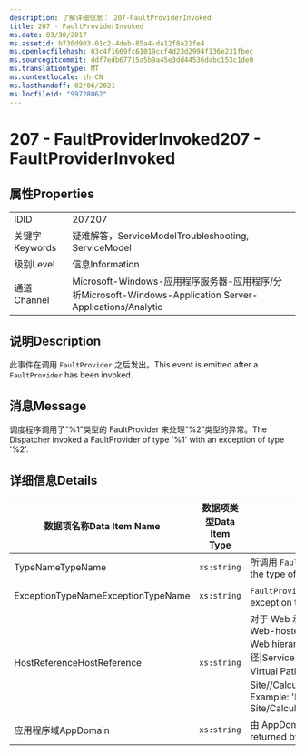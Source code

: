 ```yaml
---
description: 了解详细信息： 207-FaultProviderInvoked
title: 207 - FaultProviderInvoked
ms.date: 03/30/2017
ms.assetid: b730d903-01c2-4deb-85a4-da12f8a21fe4
ms.openlocfilehash: 03c4f1669fc61019ccf4d23d2994f136e231fbec
ms.sourcegitcommit: ddf7edb67715a5b9a45e3dd44536dabc153c1de0
ms.translationtype: MT
ms.contentlocale: zh-CN
ms.lasthandoff: 02/06/2021
ms.locfileid: "99728062"
---
```

# <a name="207---faultproviderinvoked"></a><span data-ttu-id="9211d-103">207 - FaultProviderInvoked</span><span class="sxs-lookup"><span data-stu-id="9211d-103">207 - FaultProviderInvoked</span></span>

## <a name="properties"></a><span data-ttu-id="9211d-104">属性</span><span class="sxs-lookup"><span data-stu-id="9211d-104">Properties</span></span>  
  
|||  
|-|-|  
|<span data-ttu-id="9211d-105">ID</span><span class="sxs-lookup"><span data-stu-id="9211d-105">ID</span></span>|<span data-ttu-id="9211d-106">207</span><span class="sxs-lookup"><span data-stu-id="9211d-106">207</span></span>|  
|<span data-ttu-id="9211d-107">关键字</span><span class="sxs-lookup"><span data-stu-id="9211d-107">Keywords</span></span>|<span data-ttu-id="9211d-108">疑难解答，ServiceModel</span><span class="sxs-lookup"><span data-stu-id="9211d-108">Troubleshooting, ServiceModel</span></span>|  
|<span data-ttu-id="9211d-109">级别</span><span class="sxs-lookup"><span data-stu-id="9211d-109">Level</span></span>|<span data-ttu-id="9211d-110">信息</span><span class="sxs-lookup"><span data-stu-id="9211d-110">Information</span></span>|  
|<span data-ttu-id="9211d-111">通道</span><span class="sxs-lookup"><span data-stu-id="9211d-111">Channel</span></span>|<span data-ttu-id="9211d-112">Microsoft-Windows-应用程序服务器-应用程序/分析</span><span class="sxs-lookup"><span data-stu-id="9211d-112">Microsoft-Windows-Application Server-Applications/Analytic</span></span>|  
  
## <a name="description"></a><span data-ttu-id="9211d-113">说明</span><span class="sxs-lookup"><span data-stu-id="9211d-113">Description</span></span>  

 <span data-ttu-id="9211d-114">此事件在调用 `FaultProvider` 之后发出。</span><span class="sxs-lookup"><span data-stu-id="9211d-114">This event is emitted after a `FaultProvider` has been invoked.</span></span>  
  
## <a name="message"></a><span data-ttu-id="9211d-115">消息</span><span class="sxs-lookup"><span data-stu-id="9211d-115">Message</span></span>  

 <span data-ttu-id="9211d-116">调度程序调用了“%1”类型的 FaultProvider 来处理“%2”类型的异常。</span><span class="sxs-lookup"><span data-stu-id="9211d-116">The Dispatcher invoked a FaultProvider of type '%1' with an exception of type '%2'.</span></span>  
  
## <a name="details"></a><span data-ttu-id="9211d-117">详细信息</span><span class="sxs-lookup"><span data-stu-id="9211d-117">Details</span></span>  
  
|<span data-ttu-id="9211d-118">数据项名称</span><span class="sxs-lookup"><span data-stu-id="9211d-118">Data Item Name</span></span>|<span data-ttu-id="9211d-119">数据项类型</span><span class="sxs-lookup"><span data-stu-id="9211d-119">Data Item Type</span></span>|<span data-ttu-id="9211d-120">说明</span><span class="sxs-lookup"><span data-stu-id="9211d-120">Description</span></span>|  
|--------------------|--------------------|-----------------|  
|<span data-ttu-id="9211d-121">TypeName</span><span class="sxs-lookup"><span data-stu-id="9211d-121">TypeName</span></span>|`xs:string`|<span data-ttu-id="9211d-122">所调用 `FaultProvider` 的类型的 CLR FullName。</span><span class="sxs-lookup"><span data-stu-id="9211d-122">The CLR FullName of the type of the invoked `FaultProvider`.</span></span>|  
|<span data-ttu-id="9211d-123">ExceptionTypeName</span><span class="sxs-lookup"><span data-stu-id="9211d-123">ExceptionTypeName</span></span>|`xs:string`|<span data-ttu-id="9211d-124">`FaultProvider` 处理的异常的 CLR FullName。</span><span class="sxs-lookup"><span data-stu-id="9211d-124">The CLR FullName of the exception that the `FaultProvider` has operated on.</span></span>|  
|<span data-ttu-id="9211d-125">HostReference</span><span class="sxs-lookup"><span data-stu-id="9211d-125">HostReference</span></span>|`xs:string`|<span data-ttu-id="9211d-126">对于 Web 承载的服务，此字段唯一标识 Web 层次结构中的服务。</span><span class="sxs-lookup"><span data-stu-id="9211d-126">For Web-hosted services, this field uniquely identifies the service in the Web hierarchy.</span></span> <span data-ttu-id="9211d-127">其格式定义为 "网站名称应用程序虚拟路径&#124;服务虚拟路径&#124;ServiceName"。</span><span class="sxs-lookup"><span data-stu-id="9211d-127">Its format is defined as 'Web Site Name Application Virtual Path&#124;Service Virtual Path&#124;ServiceName'.</span></span> <span data-ttu-id="9211d-128">示例： "Default Web Site//Calculatorapplication&#124;/CalculatorService.svc&#124;CalculatorService"。</span><span class="sxs-lookup"><span data-stu-id="9211d-128">Example: 'Default Web Site/CalculatorApplication&#124;/CalculatorService.svc&#124;CalculatorService'.</span></span>|  
|<span data-ttu-id="9211d-129">应用程序域</span><span class="sxs-lookup"><span data-stu-id="9211d-129">AppDomain</span></span>|`xs:string`|<span data-ttu-id="9211d-130">由 AppDomain.CurrentDomain.FriendlyName 返回的字符串。</span><span class="sxs-lookup"><span data-stu-id="9211d-130">The string returned by AppDomain.CurrentDomain.FriendlyName.</span></span>|
